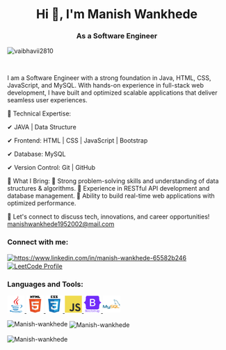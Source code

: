 
<h1 align="center">Hi 👋, I'm Manish Wankhede</h1>
<h3 align="center">As a Software Engineer</h3>

<p align="left"> <img src="https://komarev.com/ghpvc/?username=vaibhavii2810&label=Profile%20views&color=0e75b6&style=flat" alt="vaibhavii2810" /> </p>

<p align="left"> <a href="https://twitter.com/" target="blank"><img src="https://img.shields.io/twitter/follow/?logo=twitter&style=for-the-badge" alt="" /></a> </p>


I am a Software Engineer with a strong foundation in Java, HTML, CSS, JavaScript, and MySQL. With hands-on experience in full-stack web development, I have built and optimized scalable applications that deliver seamless user experiences.

🔹 Technical Expertise:

✔ JAVA | Data Structure

✔ Frontend: HTML | CSS | JavaScript | Bootstrap

✔ Database: MySQL

✔ Version Control: Git | GitHub

🎯 What I Bring:
🔹 Strong problem-solving skills and understanding of data structures & algorithms.
🔹 Experience in RESTful API development and database management.
🔹 Ability to build real-time web applications with optimized performance.

📩 Let's connect to discuss tech, innovations, and career opportunities! manishwankhede1952002@mail.com

<h3 align="left">Connect with me:</h3>
<p align="left">
<a href="https://www.linkedin.com/in/manish-wankhede-65582b246/" target="blank"><img align="center" src="https://raw.githubusercontent.com/rahuldkjain/github-profile-readme-generator/master/src/images/icons/Social/linked-in-alt.svg" alt="https://www.linkedin.com/in/manish-wankhede-65582b246" height="30" width="40" /></a>
<a href="https://leetcode.com/ManishWankhede_123/" target="blank">
    <img align="center" src="https://upload.wikimedia.org/wikipedia/commons/1/19/LeetCode_logo_black.png" alt="LeetCode Profile" height="30" width="40" />
</a>
</p>

<h3 align="left">Languages and Tools:</h3>
<p align="left">
  <a href="https://www.java.com" target="_blank" rel="noreferrer">
    <img src="https://raw.githubusercontent.com/devicons/devicon/master/icons/java/java-original.svg" alt="java" width="40" height="40"/>
  </a>
  <a href="https://www.w3.org/html/" target="_blank" rel="noreferrer">
    <img src="https://raw.githubusercontent.com/devicons/devicon/master/icons/html5/html5-original-wordmark.svg" alt="html5" width="40" height="40"/>
  </a>
  <a href="https://www.w3schools.com/css/" target="_blank" rel="noreferrer">
    <img src="https://raw.githubusercontent.com/devicons/devicon/master/icons/css3/css3-original-wordmark.svg" alt="css3" width="40" height="40"/>
  </a>
  <a href="https://developer.mozilla.org/en-US/docs/Web/JavaScript" target="_blank" rel="noreferrer">
    <img src="https://raw.githubusercontent.com/devicons/devicon/master/icons/javascript/javascript-original.svg" alt="javascript" width="40" height="40"/>
  </a>
  <a href="https://getbootstrap.com" target="_blank" rel="noreferrer">
    <img src="https://raw.githubusercontent.com/devicons/devicon/master/icons/bootstrap/bootstrap-plain-wordmark.svg" alt="bootstrap" width="40" height="40"/>
  </a>
    <a href="https://www.mysql.com/" target="_blank" rel="noreferrer">
    <img src="https://raw.githubusercontent.com/devicons/devicon/master/icons/mysql/mysql-original-wordmark.svg" alt="mysql" width="40" height="40"/>
  </a>
</p>


<p><img align="left" src="https://github-readme-stats.vercel.app/api/top-langs?username=Manish-wankhede&show_icons=true&locale=en&layout=compact" alt="Manish-wankhede" /></p>

<p>&nbsp;<img align="center" src="https://github-readme-stats.vercel.app/api?username=Manish-wankhede&show_icons=true&locale=en" alt="Manish-wankhede" /></p>

<p><img align="center" src="https://github-readme-streak-stats.herokuapp.com/?username=Manish-wankhede&show_icons=true&locale=en" alt="Manish-wankhede" /></p>
